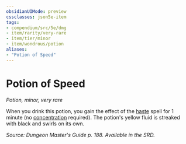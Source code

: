 ```yaml
---
obsidianUIMode: preview
cssclasses: json5e-item
tags:
- compendium/src/5e/dmg
- item/rarity/very-rare
- item/tier/minor
- item/wondrous/potion
aliases: 
- "Potion of Speed"
---
```

# Potion of Speed
*Potion, minor, very rare*  


When you drink this potion, you gain the effect of the [haste](haste.md) spell for 1 minute (no [concentration](conditions.md#concentration) required). The potion's yellow fluid is streaked with black and swirls on its own.

*Source: Dungeon Master's Guide p. 188. Available in the SRD.*